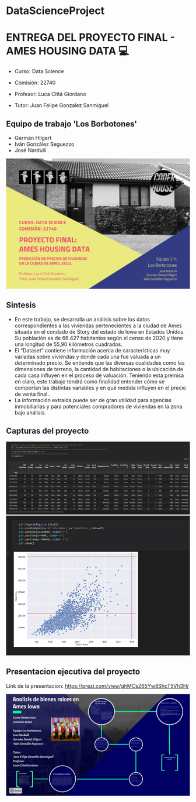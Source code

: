 # DataScienceProject

# ENTREGA DEL PROYECTO FINAL - AMES HOUSING DATA 💻

- Curso: Data Science

- Comisión: 22740

- Profesor: Luca Cittá Giordano

- Tutor: Juan Felipe Gonzalez Sanmiguel

## Equipo de trabajo 'Los Borbotones'

- Germán Hilgert
- Iván González Seguezzo
- José Nardulli

![](https://github.com/germanhilgert/01_TP_AmesHousingData/blob/master/Entrega%20proyecto%20final/Assets/index.jpg)

## Sintesis ##
- En este trabajo, se desarrolla un análisis sobre los datos correspondientes a las viviendas pertenecientes a la ciudad de
Ames situada en el condado de Story del estado de Iowa en Estados Unidos. Su población es de 66.427 habitantes según
el censo de 2020 y tiene una longitud de 55,90 kilómetros cuadrados.
- El “Dataset” contiene información acerca de características muy variadas sobre viviendas y donde cada una fue valuada a
un determinado precio. Se entiende que las diversas cualidades como las dimensiones de terreno, la cantidad de
habitaciones o la ubicación de cada casa influyen en el proceso de valuación. Teniendo esta premisa en claro, este
trabajo tendrá como finalidad entender cómo se comportan las distintas variables y en qué medida influyen en el precio
de venta final..
- La información extraída puede ser de gran utilidad para agencias inmobiliarias y para potenciales compradores de
viviendas en la zona bajo análisis.

## Capturas del proyecto ##

![](https://github.com/germanhilgert/01_TP_AmesHousingData/blob/master/Entrega%20proyecto%20final/Assets/take1.jpg)
![](https://github.com/germanhilgert/01_TP_AmesHousingData/blob/master/Entrega%20proyecto%20final/Assets/take2.jpg)

## Presentacion ejecutiva del proyecto ##

Link de la presentacion: https://prezi.com/view/ghMCsZ65Yw8ShcT5Vh3H/

![](https://github.com/germanhilgert/01_TP_AmesHousingData/blob/master/Entrega%20proyecto%20final/Assets/presentacion.jpg)